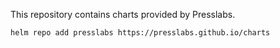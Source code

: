 This repository contains charts provided by Presslabs.

```
helm repo add presslabs https://presslabs.github.io/charts
```
